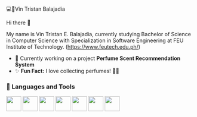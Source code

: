 💻🔰Vin Tristan Balajadia

Hi there 👋

My name is Vin Tristan E. Balajadia, currently studying Bachelor of Science in Computer Science with Specialization in Software Engineering at FEU Institute of Technology. (https://www.feutech.edu.ph/)

- 🌸 Currently working on a project **Perfume Scent Recommendation System**
- ✨ **Fun Fact:** I love collecting perfumes! 🧴💖

### 💼 Languages and Tools

<img src="https://cdn.jsdelivr.net/gh/devicons/devicon/icons/cplusplus/cplusplus-original.svg" width="40"/>
<img src="https://cdn.jsdelivr.net/gh/devicons/devicon/icons/java/java-original.svg" width="40"/>
<img src="https://cdn.jsdelivr.net/gh/devicons/devicon/icons/python/python-original.svg" width="40"/>
<img src="https://cdn.jsdelivr.net/gh/devicons/devicon/icons/php/php-original.svg" width="40"/>
<img src="https://cdn.jsdelivr.net/gh/devicons/devicon/icons/oracle/oracle-original.svg" width="40"/>
<img src="https://cdn.jsdelivr.net/gh/devicons/devicon/icons/mysql/mysql-original.svg" width="40"/>
<img src="https://cdn.jsdelivr.net/gh/devicons/devicon/icons/javascript/javascript-original.svg" width="40"/>
